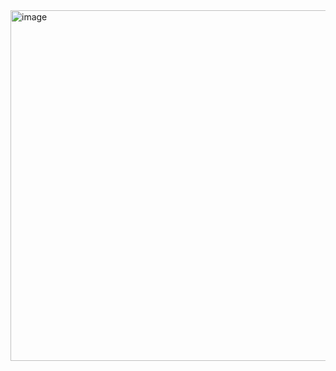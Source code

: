 <img width="561" alt="image" src="https://user-images.githubusercontent.com/117038006/217540332-8325df3d-d543-4280-b7c3-2cf634428dd3.png">
